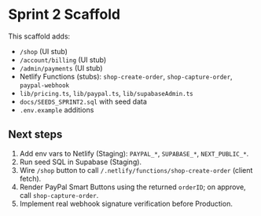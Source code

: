 # Sprint 2 Scaffold

This scaffold adds:
- `/shop` (UI stub)
- `/account/billing` (UI stub)
- `/admin/payments` (UI stub)
- Netlify Functions (stubs): `shop-create-order`, `shop-capture-order`, `paypal-webhook`
- `lib/pricing.ts`, `lib/paypal.ts`, `lib/supabaseAdmin.ts`
- `docs/SEEDS_SPRINT2.sql` with seed data
- `.env.example` additions

## Next steps
1. Add env vars to Netlify (Staging): `PAYPAL_*`, `SUPABASE_*`, `NEXT_PUBLIC_*`.
2. Run seed SQL in Supabase (Staging).
3. Wire `/shop` button to call `/.netlify/functions/shop-create-order` (client fetch).
4. Render PayPal Smart Buttons using the returned `orderID`; on approve, call `shop-capture-order`.
5. Implement real webhook signature verification before Production.
